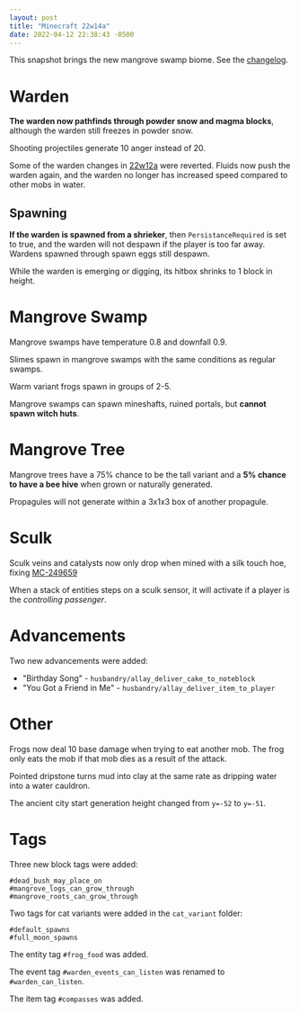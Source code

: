 ```yaml
---
layout: post
title: "Minecraft 22w14a"
date: 2022-04-12 22:38:43 -0500
---
```


This snapshot brings the new mangrove swamp biome. See the [changelog](https://www.minecraft.net/en-us/article/minecraft-snapshot-22w14a).

# Warden

**The warden now pathfinds through powder snow and magma blocks**, although the warden still freezes in powder snow.

Shooting projectiles generate 10 anger instead of 20.

Some of the warden changes in [22w12a](/snapshots/22w12a) were reverted. Fluids now push the warden again, and the warden no longer has increased speed compared to other mobs in water.

## Spawning

**If the warden is spawned from a shrieker**, then `PersistanceRequired` is set to true, and the warden will not despawn if the player is too far away. Wardens spawned through spawn eggs still despawn.

While the warden is emerging or digging, its hitbox shrinks to 1 block in height.

# Mangrove Swamp

Mangrove swamps have temperature 0.8 and downfall 0.9.

Slimes spawn in mangrove swamps with the same conditions as regular swamps.

Warm variant frogs spawn in groups of 2-5.

Mangrove swamps can spawn mineshafts, ruined portals, but **cannot spawn witch huts**.

# Mangrove Tree

Mangrove trees have a 75% chance to be the tall variant and a **5% chance to have a bee hive** when grown or naturally generated.

Propagules will not generate within a 3x1x3 box of another propagule.

# Sculk

Sculk veins and catalysts now only drop when mined with a silk touch hoe, fixing [MC-249659](https://bugs.mojang.com/browse/MC-249659)

When a stack of entities steps on a sculk sensor, it will activate if a player is the *controlling passenger*.

# Advancements

Two new advancements were added:
- "Birthday Song" - `husbandry/allay_deliver_cake_to_noteblock`
- "You Got a Friend in Me" - `husbandry/allay_deliver_item_to_player`

# Other

Frogs now deal 10 base damage when trying to eat another mob. The frog only eats the mob if that mob dies as a result of the attack.

Pointed dripstone turns mud into clay at the same rate as dripping water into a water cauldron.

The ancient city start generation height changed from `y=-52` to `y=-51`.

# Tags

Three new block tags were added:

```
#dead_bush_may_place_on
#mangrove_logs_can_grow_through
#mangrove_roots_can_grow_through
```

Two tags for cat variants were added in the `cat_variant` folder:

```
#default_spawns
#full_moon_spawns
```

The entity tag `#frog_food` was added.

The event tag `#warden_events_can_listen` was renamed to `#warden_can_listen`.

The item tag `#compasses` was added.

